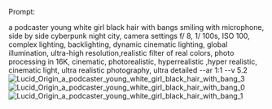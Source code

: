 Prompt: 

a podcaster young white girl black hair with bangs smiling with microphone, side by side cyberpunk night city, camera settings f/ 8, 1/ 100s, ISO 100, complex lighting, backlighting, dynamic cinematic lighting, global illumination, ultra-high resolution,realistic filter of real colors, photo processing in 16K, cinematic, photorealistic, hyperrealistic ,hyper realistic, cinematic light, ultra realistic photography, ultra detailed --ar 1:1 --v 5.2
![Lucid_Origin_a_podcaster_young_white_girl_black_hair_with_bang_3](https://github.com/user-attachments/assets/f6fe0a4e-adba-496b-a270-8876d6ca4760)
![Lucid_Origin_a_podcaster_young_white_girl_black_hair_with_bang_0](https://github.com/user-attachments/assets/8fd8e0c9-e743-4f31-a14b-912fad250df6)
![Lucid_Origin_a_podcaster_young_white_girl_black_hair_with_bang_1](https://github.com/user-attachments/assets/76fcb68a-344b-4dc9-9ed4-be24320171b5)
